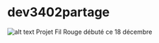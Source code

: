 # dev3402partage

![alt text](https://www.noobdev.fun/Blason_dev34.png)
Projet Fil Rouge débuté ce 18 décembre
